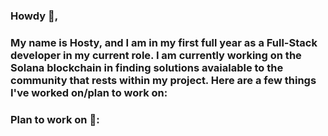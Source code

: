 ### Howdy 🤠, 
### My name is Hosty, and I am in my first full year as a Full-Stack developer in my current role. I am currently working on the Solana blockchain in finding solutions avaialable to the community that rests within my project. Here are a few things I've worked on/plan to work on:
### Plan to work on 📕: 
     
